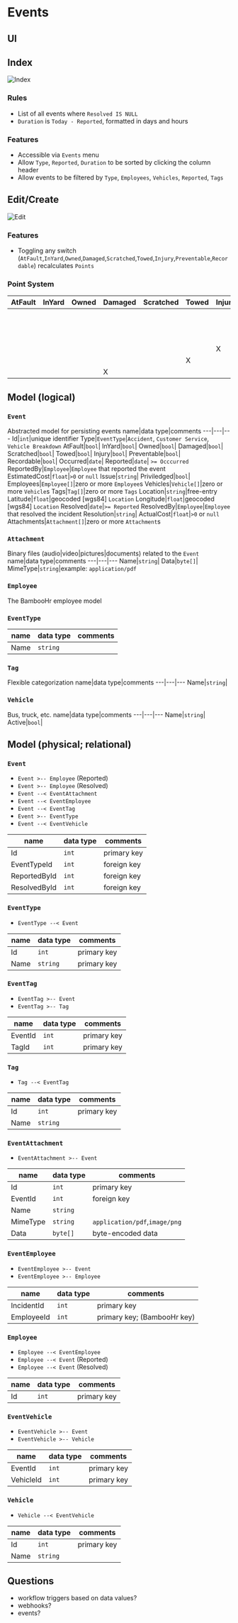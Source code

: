 # Events

## UI

## Index

![Index](./images/Events.Index.png)

### Rules

- List of all events where `Resolved IS NULL`
- `Duration` is `Today - Reported`, formatted in days and hours

### Features

- Accessible via `Events` menu
- Allow `Type`, `Reported`, `Duration` to be sorted by clicking the column header
- Allow events to be filtered by `Type`, `Employees`, `Vehicles`, `Reported`, `Tags`


## Edit/Create

![Edit](./images/Events.Edit.png)

### Features

- Toggling any switch (`AtFault`,`InYard`,`Owned`,`Damaged`,`Scratched`,`Towed`,`Injury`,`Preventable`,`Recordable`) recalculates `Points`

### Point System

AtFault|InYard|Owned|Damaged|Scratched|Towed|Injury|Preventable|Recordable|Points
---|---|---|---|---|---|---|---|---|---
||||||||||0
|||||||||X|1.5
||||||||X||0.5
|||||||X|||1.0
||||||X||||0.5
||||X||||||0.34

## Model (logical)

### `Event`
Abstracted model for persisting events
name|data type|comments
---|---|---
Id|`int`|unique identifier
Type|`EventType`|`Accident`, `Customer Service`, `Vehicle Breakdown`
AtFault|`bool`|
InYard|`bool`|
Owned|`bool`|
Damaged|`bool`|
Scratched|`bool`|
Towed|`bool`|
Injury|`bool`|
Preventable|`bool`|
Recordable|`bool`|
Occurred|`date`|
Reported|`date`| `>= Occcurred`
ReportedBy|`Employee`|`Employee` that reported the event
EstimatedCost|`float`|`>0` or `null`
Issue|`string`|
Priviledged|`bool`|
Employees|`Employee[]`|zero or more `Employee`s
Vehicles|`Vehicle[]`|zero or more `Vehicle`s
Tags|`Tag[]`|zero or more `Tags`
Location|`string`|free-entry
Latitude|`float`|geocoded [wgs84] `Location`
Longitude|`float`|geocoded [wgs84] `Location`
Resolved|`date`|`>= Reported`
ResolvedBy|`Employee`|`Employee` that resolved the incident
Resolution|`string`|
ActualCost|`float`|`>0` or `null`
Attachments|`Attachment[]`|zero or more `Attachment`s

### `Attachment`
Binary files (audio|video|pictures|documents) related to the `Event`
name|data type|comments
---|---|---
Name|`string`|
Data|`byte[]`|
MimeType|`string`|example: `application/pdf`

### `Employee`
The BambooHr employee model

### `EventType`
name|data type|comments
---|---|---
Name|`string`|

### `Tag`
Flexible categorization
name|data type|comments
---|---|---
Name|`string`|

### `Vehicle`
Bus, truck, etc.
name|data type|comments
---|---|---
Name|`string`|
Active|`bool`|

## Model (physical; relational)

### `Event`
- `Event >-- Employee` (Reported)
- `Event >-- Employee` (Resolved)
- `Event --< EventAttachment`
- `Event --< EventEmployee`
- `Event --< EventTag`
- `Event >-- EventType`
- `Event --< EventVehicle`

name|data type|comments
---|---|---
Id|`int`|primary key
EventTypeId|`int`|foreign key
ReportedById|`int`|foreign key
ResolvedById|`int`|foreign key

### `EventType`
- `EventType --< Event`

name|data type|comments
---|---|---
Id|`int`|primary key
Name|`string`|primary key

### `EventTag`
- `EventTag >-- Event`
- `EventTag >-- Tag`

name|data type|comments
---|---|---
EventId|`int`|primary key
TagId|`int`|primary key

### `Tag`
- `Tag --< EventTag`

name|data type|comments
---|---|---
Id|`int`|primary key
Name|`string`|

### `EventAttachment`
- `EventAttachment >-- Event`

name|data type|comments
---|---|---
Id|`int`|primary key
EventId|`int`|foreign key
Name|`string`|
MimeType|`string`|`application/pdf`,`image/png`
Data|`byte[]`|byte-encoded data

### `EventEmployee`
- `EventEmployee >-- Event`
- `EventEmployee >-- Employee`

name|data type|comments
---|---|---
IncidentId|`int`|primary key
EmployeeId|`int`|primary key; (BambooHr key)

### `Employee`
- `Employee --< EventEmployee`
- `Employee --< Event` (Reported)
- `Employee --< Event` (Resolved)

name|data type|comments
---|---|---
Id|`int`|primary key

### `EventVehicle`
- `EventVehicle >-- Event`
- `EventVehicle >-- Vehicle`

name|data type|comments
---|---|---
EventId|`int`|primary key
VehicleId|`int`|primary key

### `Vehicle`
- `Vehicle --< EventVehicle`

name|data type|comments
---|---|---
Id|`int`|primary key
Name|`string`|

## Questions

- workflow triggers based on data values?
- webhooks?
- events?
